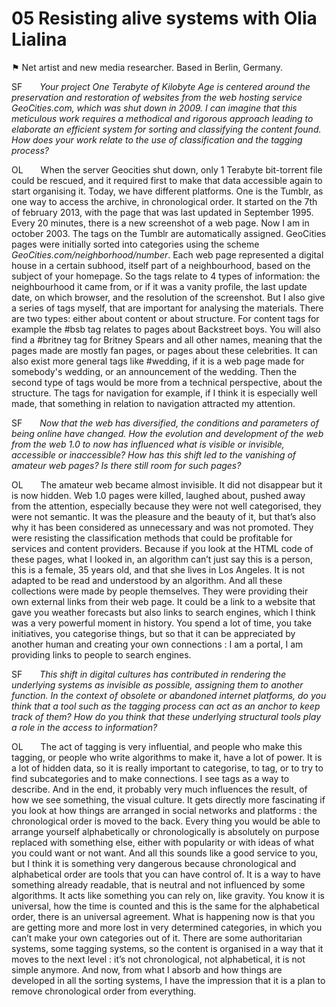 # 05 Resisting alive systems with Olia Lialina
⚑ Net artist and new media researcher. Based in Berlin, Germany.

SF&emsp;&emsp;*Your project One Terabyte of Kilobyte Age is centered around the preservation and restoration of websites from the web hosting service GeoCities.com, which was shut down in 2009. I can imagine that this meticulous work requires a methodical and rigorous approach leading to elaborate an efficient system for sorting and classifying the content found. How does your work relate to the use of classification and the tagging process?*

OL&emsp;&emsp;When the server Geocities shut down, only 1 Terabyte bit-torrent file could be rescued, and it required first to make that data accessible again to start organising it. Today, we have different platforms. One is the Tumblr, as one way to access the archive, in chronological order. It started on the 7th of february 2013, with the page that was last updated in September 1995. Every 20 minutes, there is a new screenshot of a web page. Now I am in october 2003. The tags on the Tumblr are automatically assigned. GeoCities pages were initially sorted into categories using the scheme *GeoCities.com/neighborhood/number*. Each web page represented a digital house in a certain subhood, itself part of a neighbourhood, based on the subject of your homepage. So the tags relate to 4 types of information: the neighbourhood it came from, or if it was a vanity profile, the last update date, on which browser, and the resolution of the screenshot.
But I also give a series of tags myself, that are important for analysing the materials. There are two types: either about content or about structure. For content tags for example the #bsb tag relates to pages about Backstreet boys. You will also find a #britney tag for Britney Spears and all other names, meaning that the pages made are mostly fan pages, or pages about these celebrities. It can also exist more general tags like #wedding, if it is a web page made for somebody's wedding, or an announcement of the wedding. Then the second type of tags would be more from a technical perspective, about the structure. The tags for navigation for example, if I think it is especially well made, that something in relation to navigation attracted my attention.

SF&emsp;&emsp;*Now that the web has diversified, the conditions and parameters of being online have changed. How the evolution and development of the web from the web 1.0 to now has influenced what is visible or invisible, accessible or inaccessible? How has this shift led to the vanishing of amateur web pages? Is there still room for such pages?*

OL&emsp;&emsp;The amateur web became almost invisible. It did not disappear but it is now hidden. Web 1.0 pages were killed, laughed about, pushed away from the attention, especially because they were not well categorised, they were not semantic. It was the pleasure and the beauty of it, but that’s also why it has been considered as unnecessary and was not promoted. They were resisting the classification methods that could be profitable for services and content providers. Because if you look at the HTML code of these pages, what I looked in, an algorithm can’t just say this is a person, this is a female, 35 years old, and that she lives in Los Angeles. It is not adapted to be read and understood by an algorithm. And all these collections were made by people themselves. They were providing their own external links from their web page. It could be a link to a website that gave you weather forecasts but also links to search engines, which I think was a very powerful moment in history. You spend a lot of time, you take initiatives, you categorise things, but so that it can be appreciated by another human and creating your own connections : I am a portal, I am providing links to people to search engines. 

SF&emsp;&emsp;*This shift in digital cultures has contributed in rendering the underlying systems as invisible as possible, assigning them to another function. In the context of obsolete or abandoned internet platforms, do you think that a tool such as the tagging process can act as an anchor to keep track of them? How do you think that these underlying structural tools play a role in the access to information?*

OL&emsp;&emsp;The act of tagging is very influential, and people who make this tagging, or people who write algorithms to make it, have a lot of power. It is a lot of hidden data, so it is really important to categorise, to tag, or to try to find subcategories and to make connections. I see tags as a way to describe. And in the end, it probably very much influences the result, of how we see something, the visual culture. It gets directly more fascinating if you look at how things are arranged in social networks and platforms : the chronological order is moved to the back. Every thing you would be able to arrange yourself alphabetically or chronologically is absolutely on purpose replaced with something else, either with popularity or with ideas of what you could want or not want. And all this sounds like a good service to you, but I think it is something very dangerous because chronological and alphabetical order are tools that you can have control of. It is a way to have something already readable, that is neutral and not influenced by some algorithms. It acts like something you can rely on, like gravity. You know it is universal, how the time is counted and this is the same for the alphabetical order, there is an universal agreement. What is happening now is that you are getting more and more lost in very determined categories, in which you can’t make your own categories out of it. There are some authoritarian systems, some tagging systems, so the content is organised in a way that it moves to the next level : it’s not chronological, not alphabetical, it is not simple anymore. And now, from what I absorb and how things are developed in all the sorting systems, I have the impression that it is a plan to remove chronological order from everything. 
